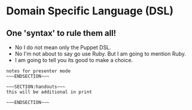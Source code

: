 <!SLIDE>
# Domain Specific Language (DSL) #
## One 'syntax' to rule them all! ##

* No I do not mean only the Puppet DSL.
* No I'm not about to say go use Ruby. But I am going to mention Ruby. 
* I am going to tell you its good to make a choice.


~~~SECTION:notes~~~
notes for presenter mode
~~~ENDSECTION~~~

~~~SECTION:handouts~~~
this will be additional in print

~~~ENDSECTION~~~

